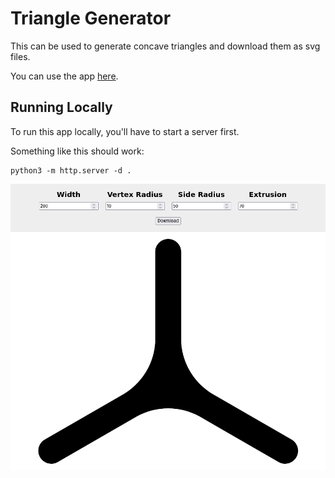 # Triangle Generator

This can be used to generate concave triangles and download them as svg files.

You can use the app [here](https://trimagnetix.github.io/triangle-generator).

## Running Locally

To run this app locally, you'll have to start a server first.

Something like this should work:
```
python3 -m http.server -d .
```

![screenshot](img/screenshot.png)
